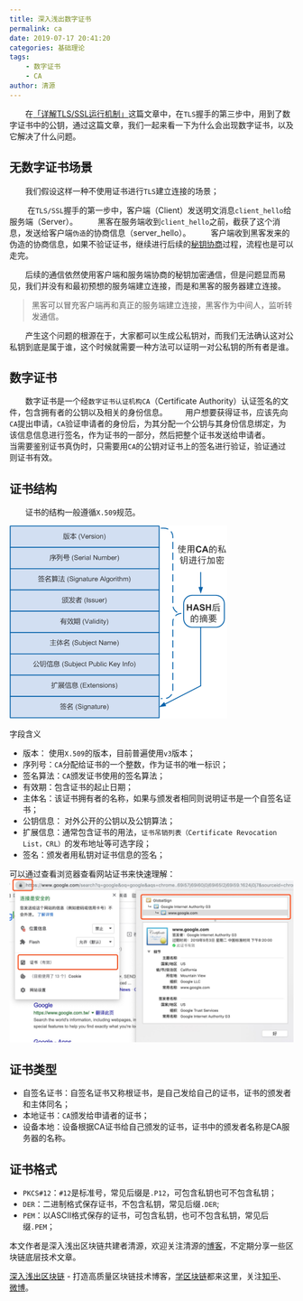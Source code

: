 ```yaml
---
title: 深入浅出数字证书
permalink: ca
date: 2019-07-17 20:41:20
categories: 基础理论
tags:
    - 数字证书
    - CA
author: 清源
---
```


  在[「详解TLS/SSL运行机制」](https://learnblockchain.cn/2019/07/16/tls-ssl/)这篇文章中，在`TLS`握手的第三步中，用到了数字证书中的公钥，通过这篇文章，我们一起来看一下为什么会出现数字证书，以及它解决了什么问题。

<!-- more -->

## 无数字证书场景

  我们假设这样一种不使用证书进行`TLS`建立连接的场景；

   在`TLS/SSL`握手的第一步中，客户端（Client）发送明文消息`client_hello`给服务端（Server）。
   黑客在服务端收到`client_hello`之前，截获了这个消息，发送给客户端`伪造`的协商信息（server_hello）。
   客户端收到黑客发来的伪造的协商信息，如果不验证证书，继续进行后续的[秘钥协商](https://learnblockchain.cn/2019/06/23/ecdh/)过程，流程也是可以走完。

  后续的通信依然使用客户端和服务端协商的秘钥加密通信，但是问题显而易见，我们并没有和最初预想的服务端建立连接，而是和黑客的服务器建立连接。

> 黑客可以冒充客户端再和真正的服务端建立连接，黑客作为中间人，监听转发通信。

  产生这个问题的根源在于，大家都可以生成公私钥对，而我们无法确认这对公私钥到底是属于谁，这个时候就需要一种方法可以证明一对公私钥的所有者是谁。

## 数字证书

  数字证书是一个经`数字证书认证机构CA`（Certificate Authority）认证签名的文件，包含拥有者的公钥以及相关的身份信息。
  用户想要获得证书，应该先向`CA`提出申请，`CA`验证申请者的身份后，为其分配一个公钥与其身份信息绑定，为该信息信息进行签名，作为证书的一部分，然后把整个证书发送给申请者。
  当需要鉴别证书真伪时，只需要用`CA`的公钥对证书上的签名进行验证，验证通过则证书有效。

## 证书结构

  证书的结构一般遵循`X.509`规范。

![Alt text](https://raw.githubusercontent.com/Ice-Storm/ice-storm.github.io/master/images/ca/1.png)

字段含义

- 版本： 使用`X.509`的版本，目前普遍使用`v3`版本；
- 序列号：`CA`分配给证书的一个整数，作为证书的唯一标识；
- 签名算法：`CA`颁发证书使用的签名算法；
- 有效期：包含证书的起止日期；
- 主体名：该证书拥有者的名称，如果与颁发者相同则说明证书是一个自签名证书；
- 公钥信息： 对外公开的公钥以及公钥算法；
- 扩展信息：通常包含证书的用法，`证书吊销列表（Certificate Revocation List，CRL）`的发布地址等可选字段；
- 签名：颁发者用私钥对证书信息的签名；

可以通过查看浏览器查看网站证书来快速理解：
![Alt text](https://raw.githubusercontent.com/Ice-Storm/ice-storm.github.io/master/images/ca/2.png)

## 证书类型

- 自签名证书：自签名证书又称根证书，是自己发给自己的证书，证书的颁发者和主体同名；
- 本地证书：`CA`颁发给申请者的证书；
- 设备本地：设备根据CA证书给自己颁发的证书，证书中的颁发者名称是CA服务器的名称。

## 证书格式

- `PKCS#12`：`#12`是标准号，常见后缀是`.P12`，可包含私钥也可不包含私钥；
- `DER`：二进制格式保存证书，不包含私钥，常见后缀`.DER`;
- `PEM`：以ASCII格式保存的证书，可包含私钥，也可不包含私钥，常见后缀`.PEM`；

本文作者是深入浅出区块链共建者清源，欢迎关注清源的[博客](http://qyuan.top)，不定期分享一些区块链底层技术文章。


[深入浅出区块链](https://learnblockchain.cn/) - 打造高质量区块链技术博客，[学区块链](https://learnblockchain.cn/2018/01/11/guide/)都来这里，关注[知乎](https://www.zhihu.com/people/xiong-li-bing/activities)、[微博](https://weibo.com/517623789)。
